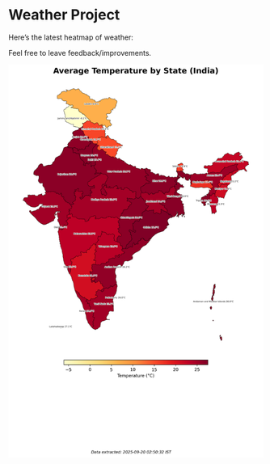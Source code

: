 # Weather Project

Here’s the latest heatmap of weather:

Feel free to leave feedback/improvements.

![India Heatmap](docs/assets/india_heatmap.png?v=CDC922)
